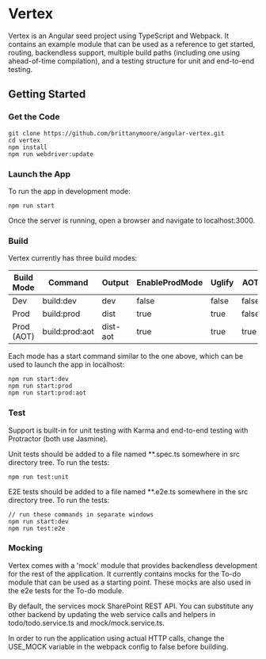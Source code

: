 # Vertex

Vertex is an Angular seed project using TypeScript and Webpack. It contains an example module
that can be used as a reference to get started, routing, backendless support, multiple build paths
(including one using ahead-of-time compilation), and a testing structure for unit and end-to-end testing.

## Getting Started

### Get the Code

```
git clone https://github.com/brittanymoore/angular-vertex.git
cd vertex
npm install
npm run webdriver:update
```

### Launch the App

To run the app in development mode:

```
npm run start
```

Once the server is running, open a browser and navigate to localhost:3000.

### Build

Vertex currently has three build modes: 

| Build Mode        | Command        | Output   | EnableProdMode | Uglify | AOT     |
| ----------------- | -------------- | -------  | -------------- | ------ | ------- |
| Dev               | build:dev      | dev      | false          | false  | false   |
| Prod              | build:prod     | dist     | true           | true   | false   |
| Prod (AOT)        | build:prod:aot | dist-aot | true           | true   | true    |

Each mode has a start command similar to the one above, which can be used to launch the app in localhost:

```
npm run start:dev
npm run start:prod
npm run start:prod:aot
```

### Test

Support is built-in for unit testing with Karma and end-to-end testing with Protractor (both use Jasmine).

Unit tests should be added to a file named **.spec.ts somewhere in src directory tree. To run the tests:

```
npm run test:unit
```

E2E tests should be added to a file named **.e2e.ts somewhere in the src directory tree. To run the tests:

```
// run these commands in separate windows
npm run start:dev
npm run test:e2e
```

### Mocking

Vertex comes with a 'mock' module that provides backendless development for the rest of the application. It 
currently contains mocks for the To-do module that can be used as a starting point. These mocks are also used
in the e2e tests for the To-do module.

By default, the services mock SharePoint REST API. You can substitute any other backend by updating
the web service calls and helpers in todo/todo.service.ts and mock/mock.service.ts. 

In order to run the application using actual HTTP calls, change the USE_MOCK variable in the webpack config
to false before building.








